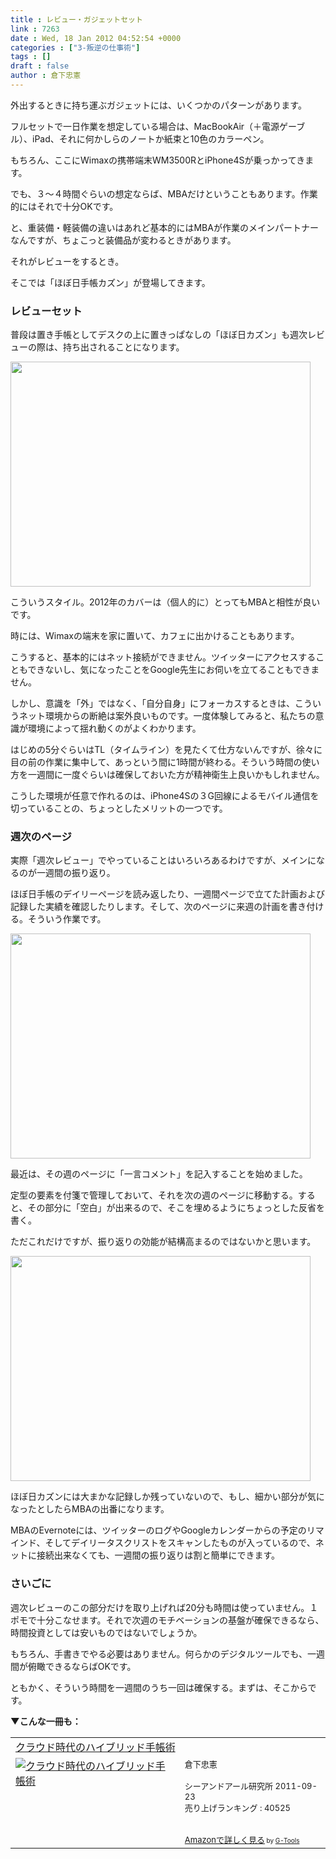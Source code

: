 ```yaml
---
title : レビュー・ガジェットセット
link : 7263
date : Wed, 18 Jan 2012 04:52:54 +0000
categories : ["3-叛逆の仕事術"]
tags : []
draft : false
author : 倉下忠憲
---
```


外出するときに持ち運ぶガジェットには、いくつかのパターンがあります。

フルセットで一日作業を想定している場合は、MacBookAir（＋電源ゲーブル）、iPad、それに何かしらのノートか紙束と10色のカラーペン。

もちろん、ここにWimaxの携帯端末WM3500RとiPhone4Sが乗っかってきます。

でも、３〜４時間ぐらいの想定ならば、MBAだけということもあります。作業的にはそれで十分OKです。

と、重装備・軽装備の違いはあれど基本的にはMBAが作業のメインパートナーなんですが、ちょこっと装備品が変わるときがあります。

それがレビューをするとき。

そこでは「ほぼ日手帳カズン」が登場してきます。

<h3>レビューセット</h3>
普段は置き手帳としてデスクの上に置きっぱなしの「ほぼ日カズン」も週次レビューの際は、持ち出されることになります。


<a href="https://rashita.net/blog/wp-content/uploads/2012/01/20120115174607.jpg"><img src="https://rashita.net/blog/wp-content/uploads/2012/01/20120115174607.jpg" alt="" title="20120115174607" width="480" height="360" class="alignnone size-full wp-image-7264" /></a>

こういうスタイル。2012年のカバーは（個人的に）とってもMBAと相性が良いです。

時には、Wimaxの端末を家に置いて、カフェに出かけることもあります。

こうすると、基本的にはネット接続ができません。ツイッターにアクセスすることもできないし、気になったことをGoogle先生にお伺いを立てることもできません。

しかし、意識を「外」ではなく、「自分自身」にフォーカスするときは、こういうネット環境からの断絶は案外良いものです。一度体験してみると、私たちの意識が環境によって揺れ動くのがよくわかります。

はじめの5分ぐらいはTL（タイムライン）を見たくて仕方ないんですが、徐々に目の前の作業に集中して、あっという間に1時間が終わる。そういう時間の使い方を一週間に一度ぐらいは確保しておいた方が精神衛生上良いかもしれません。

こうした環境が任意で作れるのは、iPhone4Sの３G回線によるモバイル通信を切っていることの、ちょっとしたメリットの一つです。

<h3>週次のページ</h3>
実際「週次レビュー」でやっていることはいろいろあるわけですが、メインになるのが一週間の振り返り。

ほぼ日手帳のデイリーページを読み返したり、一週間ページで立てた計画および記録した実績を確認したりします。そして、次のページに来週の計画を書き付ける。そういう作業です。

<a href="https://rashita.net/blog/wp-content/uploads/2012/01/20120115180527.jpg"><img src="https://rashita.net/blog/wp-content/uploads/2012/01/20120115180527.jpg" alt="" title="20120115180527" width="480" height="360" class="alignnone size-full wp-image-7265" /></a>

最近は、その週のページに「一言コメント」を記入することを始めました。

定型の要素を付箋で管理しておいて、それを次の週のページに移動する。すると、その部分に「空白」が出来るので、そこを埋めるようにちょっとした反省を書く。

ただこれだけですが、振り返りの効能が結構高まるのではないかと思います。

<a href="https://rashita.net/blog/wp-content/uploads/2012/01/20120115180808.jpg"><img src="https://rashita.net/blog/wp-content/uploads/2012/01/20120115180808.jpg" alt="" title="20120115180808" width="480" height="360" class="alignnone size-full wp-image-7266" /></a>

ほぼ日カズンには大まかな記録しか残っていないので、もし、細かい部分が気になったとしたらMBAの出番になります。

MBAのEvernoteには、ツイッターのログやGoogleカレンダーからの予定のリマインド、そしてデイリータスクリストをスキャンしたものが入っているので、ネットに接続出来なくても、一週間の振り返りは割と簡単にできます。

<h3>さいごに</h3>
週次レビューのこの部分だけを取り上げれば20分も時間は使っていません。１ポモで十分こなせます。それで次週のモチベーションの基盤が確保できるなら、時間投資としては安いものではないでしょうか。

もちろん、手書きでやる必要はありません。何らかのデジタルツールでも、一週間が俯瞰できるならばOKです。

ともかく、そういう時間を一週間のうち一回は確保する。まずは、そこからです。

<strong>▼こんな一冊も：</strong>
<table  border="0" cellpadding="5"><tr><td colspan="2"><a href="http://www.amazon.co.jp/%E3%82%AF%E3%83%A9%E3%82%A6%E3%83%89%E6%99%82%E4%BB%A3%E3%81%AE%E3%83%8F%E3%82%A4%E3%83%96%E3%83%AA%E3%83%83%E3%83%89%E6%89%8B%E5%B8%B3%E8%A1%93-%E5%80%89%E4%B8%8B%E5%BF%A0%E6%86%B2/dp/4863540914%3FSubscriptionId%3D15SMZCTB9V8NGR2TW082%26tag%3Drashita1000-22%26linkCode%3Dxm2%26camp%3D2025%26creative%3D165953%26creativeASIN%3D4863540914" target="_blank">クラウド時代のハイブリッド手帳術</a><img src="http://www.assoc-amazon.jp/e/ir?t=rashita1000-22&l=ur2&o=9" width="1" height="1" style="border: none;" alt="" /></td></tr><tr><td valign="top"><a href="http://www.amazon.co.jp/%E3%82%AF%E3%83%A9%E3%82%A6%E3%83%89%E6%99%82%E4%BB%A3%E3%81%AE%E3%83%8F%E3%82%A4%E3%83%96%E3%83%AA%E3%83%83%E3%83%89%E6%89%8B%E5%B8%B3%E8%A1%93-%E5%80%89%E4%B8%8B%E5%BF%A0%E6%86%B2/dp/4863540914%3FSubscriptionId%3D15SMZCTB9V8NGR2TW082%26tag%3Drashita1000-22%26linkCode%3Dxm2%26camp%3D2025%26creative%3D165953%26creativeASIN%3D4863540914" target="_blank"><img src="http://ecx.images-amazon.com/images/I/51f4RT2URdL._SL160_.jpg" border="0" alt="クラウド時代のハイブリッド手帳術" /></a></td><td valign="top"><font size="-1">倉下忠憲 <br /><br />シーアンドアール研究所  2011-09-23<br />売り上げランキング : 40525<br /><br /><br /><a href="http://www.amazon.co.jp/%E3%82%AF%E3%83%A9%E3%82%A6%E3%83%89%E6%99%82%E4%BB%A3%E3%81%AE%E3%83%8F%E3%82%A4%E3%83%96%E3%83%AA%E3%83%83%E3%83%89%E6%89%8B%E5%B8%B3%E8%A1%93-%E5%80%89%E4%B8%8B%E5%BF%A0%E6%86%B2/dp/4863540914%3FSubscriptionId%3D15SMZCTB9V8NGR2TW082%26tag%3Drashita1000-22%26linkCode%3Dxm2%26camp%3D2025%26creative%3D165953%26creativeASIN%3D4863540914" target="_blank">Amazonで詳しく見る</a></font><font size="-2"> by <a href="http://www.goodpic.com/mt/aws/index.html" >G-Tools</a></font></td></tr></table>



